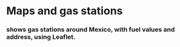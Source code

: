 # Maps and gas stations 

### shows gas stations around Mexico, with fuel values and address, using Leaflet.
